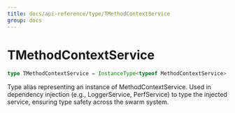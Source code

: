 ```yaml
---
title: docs/api-reference/type/TMethodContextService
group: docs
---
```


# TMethodContextService

```ts
type TMethodContextService = InstanceType<typeof MethodContextService>;
```

Type alias representing an instance of MethodContextService.
Used in dependency injection (e.g., LoggerService, PerfService) to type the injected service, ensuring type safety across the swarm system.
